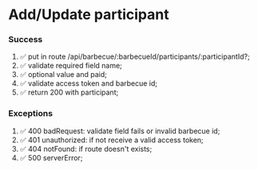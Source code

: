 # Add/Update participant

### Success

1. ✅ put in route /api/barbecue/:barbecueId/participants/:participantId?;
2. ✅ validate required field name;
3. ✅ optional value and paid;
4. ✅ validate access token and barbecue id;
5. ✅ return 200 with participant;

### Exceptions

1. ✅ 400 badRequest: validate field fails or invalid barbecue id;
2. ✅ 401 unauthorized: if not receive a valid access token;
3. ✅ 404 notFound: if route doesn't exists;
4. ✅ 500 serverError;
